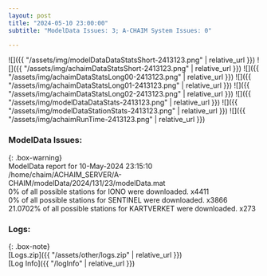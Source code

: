 ```yaml
---
layout: post
title: "2024-05-10 23:00:00"
subtitle: "ModelData Issues: 3; A-CHAIM System Issues: 0"

---
```


![]({{ "/assets/img/modelDataDataStatsShort-2413123.png" | relative_url }})
![]({{ "/assets/img/achaimDataStatsShort-2413123.png" | relative_url }})
![]({{ "/assets/img/achaimDataStatsLong00-2413123.png" | relative_url }})
![]({{ "/assets/img/achaimDataStatsLong01-2413123.png" | relative_url }})
![]({{ "/assets/img/achaimDataStatsLong02-2413123.png" | relative_url }})
![]({{ "/assets/img/modelDataDataStats-2413123.png" | relative_url }})
![]({{ "/assets/img/modelDataStationStats-2413123.png" | relative_url }})
![]({{ "/assets/img/achaimRunTime-2413123.png" | relative_url }})


### ModelData Issues:  
  
{: .box-warning}  
 ModelData report for 10-May-2024 23:15:10   
 /home/chaim/ACHAIM_SERVER/A-CHAIM/modelData/2024/131/23/modelData.mat   
 0% of all possible stations for IONO were downloaded. x4411   
 0% of all possible stations for SENTINEL were downloaded. x3866   
 21.0702% of all possible stations for KARTVERKET were downloaded. x273   
  


### Logs:  
  
{: .box-note}  
[Logs.zip]({{ "/assets/other/logs.zip" | relative_url }})  
[Log Info]({{ "/logInfo" | relative_url }})  
